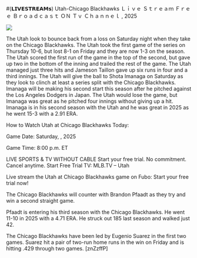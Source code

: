 #(𝗟𝗜𝗩𝗘𝗦𝗧𝗥𝗘𝗔𝗠𝘀) Utah-Chicago Blackhawks Ｌｉｖｅ Ｓｔｒｅａｍ Ｆｒｅｅ Ｂｒｏａｄｃａｓｔ ＯＮ Ｔｖ Ｃｈａｎｎｅｌ , 2025  
  
  
[![](https://i.imgur.com/qSNzIqt.png)](https://movie.rssnews.media/sFwCkyoUB.php)  
  
The Utah look to bounce back from a loss on Saturday night when they take on the Chicago Blackhawks. The Utah took the first game of the series on Thursday 10-6, but lost 8-1 on Friday and they are now 1-3 on the season. The Utah scored the first run of the game in the top of the second, but gave up two in the bottom of the inning and trailed the rest of the game. The Utah managed just three hits and Jameson Taillon gave up six runs in four and a third innings. The Utah will give the ball to Shota Imanaga on Saturday as they look to clinch at least a series split with the Chicago Blackhawks. Imanaga will be making his second start this season after he pitched against the Los Angeles Dodgers in Japan. The Utah would lose the game, but Imanaga was great as he pitched four innings without giving up a hit. Imanaga is in his second season with the Utah and he was great in 2025 as he went 15-3 with a 2.91 ERA.

How to Watch Utah at Chicago Blackhawks Today:

Game Date: Saturday, , 2025

Game Time: 8:00 p.m. ET

LIVE SPORTS & TV WITHOUT CABLE
Start your free trial. No commitment. Cancel anytime.
Start Free Trial
TV: MLB.TV – Utah

Live stream the Utah at Chicago Blackhawks game on Fubo: Start your free trial now!

The Chicago Blackhawks will counter with Brandon Pfaadt as they try and win a second straight game.

Pfaadt is entering his third season with the Chicago Blackhawks. He went 11-10 in 2025 with a 4.71 ERA. He struck out 185 last season and walked just 42.

The Chicago Blackhawks have been led by Eugenio Suarez in the first two games. Suarez hit a pair of two-run home runs in the win on Friday and is hitting .429 through two games. [znZzffP]